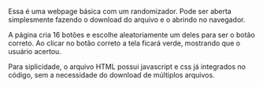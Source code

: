Essa é uma webpage básica com um randomizador. Pode ser aberta simplesmente fazendo o download do arquivo e o abrindo no navegador.

A página cria 16 botões e escolhe aleatoriamente um deles para ser o botão correto. Ao clicar no botão correto a tela ficará verde, mostrando que o usuário acertou.

Para siplicidade, o arquivo HTML possui javascript e css já integrados no código, sem a necessidade do download de múltiplos arquivos.
